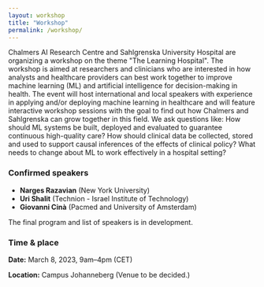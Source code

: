 ```yaml
---
layout: workshop
title: "Workshop"
permalink: /workshop/
---
```


Chalmers AI Research Centre and Sahlgrenska University Hospital are organizing a workshop on the theme "The Learning Hospital". The workshop is aimed at researchers and clinicians who are interested in how analysts and healthcare providers can best work together to improve machine learning (ML) and artificial intelligence for decision-making in health. The event will host international and local speakers with experience in applying and/or deploying machine learning in healthcare and will feature interactive workshop sessions with the goal to find out how Chalmers and Sahlgrenska can grow together in this field. We ask questions like: How should ML systems be built, deployed and evaluated to guarantee continuous high-quality care? How should clinical data be collected, stored and used to support causal inferences of the effects of clinical policy? What needs to change about ML to work effectively in a hospital setting?

### Confirmed speakers
* **Narges Razavian** (New York University)
* **Uri Shalit** (Technion -  Israel Institute of Technology)
* **Giovanni Cinà** (Pacmed and University of Amsterdam)

The final program and list of speakers is in development.

### Time & place

**Date:** March 8, 2023, 9am–4pm (CET)

**Location:** Campus Johanneberg (Venue to be decided.)
